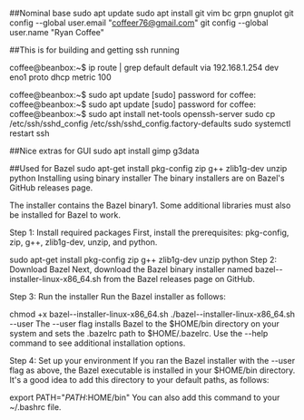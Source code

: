 ##Nominal base
sudo apt update
sudo apt install git vim bc grpn gnuplot 
git config --global user.email "coffeer76@gmail.com"
git config --global user.name "Ryan Coffee"


##This is for building and getting ssh running

coffee@beanbox:~$ ip route | grep default
default via 192.168.1.254 dev eno1 proto dhcp metric 100 


coffee@beanbox:~$ sudo apt update
[sudo] password for coffee: 
coffee@beanbox:~$ sudo apt update
[sudo] password for coffee: 
coffee@beanbox:~$ sudo apt install net-tools openssh-server
sudo cp /etc/ssh/sshd_config /etc/ssh/sshd_config.factory-defaults
sudo systemctl restart ssh

##Nice extras for GUI 
sudo apt install gimp g3data


##Used for Bazel
sudo apt-get install pkg-config zip g++ zlib1g-dev unzip python
Installing using binary installer
The binary installers are on Bazel's GitHub releases page.

The installer contains the Bazel binary1. Some additional libraries must also be installed for Bazel to work.

Step 1: Install required packages
First, install the prerequisites: pkg-config, zip, g++, zlib1g-dev, unzip, and python.

sudo apt-get install pkg-config zip g++ zlib1g-dev unzip python
Step 2: Download Bazel
Next, download the Bazel binary installer named bazel-<version>-installer-linux-x86_64.sh from the Bazel releases page on GitHub.

Step 3: Run the installer
Run the Bazel installer as follows:

chmod +x bazel-<version>-installer-linux-x86_64.sh
./bazel-<version>-installer-linux-x86_64.sh --user
The --user flag installs Bazel to the $HOME/bin directory on your system and sets the .bazelrc path to $HOME/.bazelrc. Use the --help command to see additional installation options.

Step 4: Set up your environment
If you ran the Bazel installer with the --user flag as above, the Bazel executable is installed in your $HOME/bin directory. It's a good idea to add this directory to your default paths, as follows:

export PATH="$PATH:$HOME/bin"
You can also add this command to your ~/.bashrc file.


